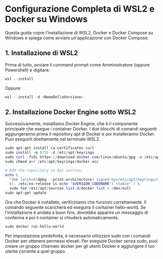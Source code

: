 # Configurazione Completa di WSL2 e Docker su Windows
Questa guida copre l'installazione di WSL2, Docker e Docker Compose su Windows e spiega come avviare un'applicazione con Docker Compose.

## 1. Installazione di WSL2
Prima di tutto, avviare il command prompt come Amministratore (oppure Powershell) e digitare:
```powershell
wsl --install
```
Oppure:
```powershell
wsl --install -d <NomeDellaVersione>
```
## 2. Installazione Docker Engine sotto WSL2
Successivamente, installiamo Docker Engine, che è il componente principale che esegue i container Docker. 
I due blocchi di comandi seguenti aggiungeranno prima il repository apt di Docker e poi installeranno Docker. Puoi eseguirli direttamente nel terminale WSL2.
```powershell
sudo apt-get install ca-certificates curl
sudo install -m 0755 -d /etc/apt/keyrings
sudo curl -fsSL https://download.docker.com/linux/ubuntu/gpg -o /etc/apt/keyrings/docker.asc
sudo chmod a+r /etc/apt/keyrings/docker.asc

# Add the repository to Apt sources:
echo \
  "deb [arch=$(dpkg --print-architecture) signed-by=/etc/apt/keyrings/docker.asc] https://download.docker.com/linux/ubuntu \
  $(. /etc/os-release && echo "$VERSION_CODENAME") stable" | \
  sudo tee /etc/apt/sources.list.d/docker.list > /dev/null
sudo apt-get update
```
Ora che Docker è installato, verifichiamo che funzioni correttamente. Il comando seguente scaricherà ed eseguirà il container hello-world. Se l'installazione è andata a buon fine, dovrebbe apparire un messaggio di conferma e poi il container si chiuderà automaticamente.
```powershell
sudo docker run hello-world
```
Per impostazione predefinita, è necessario utilizzare sudo con i comandi Docker per ottenere permessi elevati. Per eseguire Docker senza sudo, puoi creare un gruppo chiamato docker per gli utenti Docker e aggiungere il tuo utente corrente a quel gruppo.




